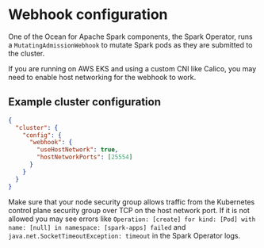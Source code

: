 # Webhook configuration

One of the Ocean for Apache Spark components, the Spark Operator, runs a `MutatingAdmissionWebhook` to mutate Spark pods as they are submitted to the cluster.

If you are running on AWS EKS and using a custom CNI like Calico, you may need to enable host networking for the webhook to work.

## Example cluster configuration

```json
{
  "cluster": {
    "config": {
      "webhook": {
        "useHostNetwork": true,
        "hostNetworkPorts": [25554]
      }
    }
  }
}
```

Make sure that your node security group allows traffic from the Kubernetes control plane security group over TCP on the host network port. If it is not allowed you may see errors like `Operation: [create] for kind: [Pod] with name: [null] in namespace: [spark-apps] failed` and `java.net.SocketTimeoutException: timeout` in the Spark Operator logs.
